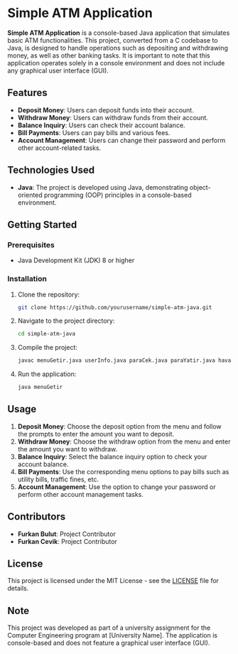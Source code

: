 # Simple ATM Application

**Simple ATM Application** is a console-based Java application that simulates basic ATM functionalities. This project, converted from a C codebase to Java, is designed to handle operations such as depositing and withdrawing money, as well as other banking tasks. It is important to note that this application operates solely in a console environment and does not include any graphical user interface (GUI).

## Features

- **Deposit Money**: Users can deposit funds into their account.
- **Withdraw Money**: Users can withdraw funds from their account.
- **Balance Inquiry**: Users can check their account balance.
- **Bill Payments**: Users can pay bills and various fees.
- **Account Management**: Users can change their password and perform other account-related tasks.

## Technologies Used

- **Java**: The project is developed using Java, demonstrating object-oriented programming (OOP) principles in a console-based environment.

## Getting Started

### Prerequisites

- Java Development Kit (JDK) 8 or higher

### Installation

1. Clone the repository:

    ```bash
    git clone https://github.com/yourusername/simple-atm-java.git
    ```

2. Navigate to the project directory:

    ```bash
    cd simple-atm-java
    ```

3. Compile the project:

    ```bash
    javac menuGetir.java userInfo.java paraCek.java paraYatir.java havaleEft.java ibanSorgula.java faturaOde.java ehliyetOde.java osymOde.java trafikOde.java vergiOde.java sifreDegistir.java
    ```

4. Run the application:

    ```bash
    java menuGetir
    ```

## Usage

1. **Deposit Money**: Choose the deposit option from the menu and follow the prompts to enter the amount you want to deposit.
2. **Withdraw Money**: Choose the withdraw option from the menu and enter the amount you want to withdraw.
3. **Balance Inquiry**: Select the balance inquiry option to check your account balance.
4. **Bill Payments**: Use the corresponding menu options to pay bills such as utility bills, traffic fines, etc.
5. **Account Management**: Use the option to change your password or perform other account management tasks.

## Contributors

- **Furkan Bulut**: Project Contributor
- **Furkan Cevik**: Project Contributor

## License

This project is licensed under the MIT License - see the [LICENSE](LICENSE) file for details.

## Note

This project was developed as part of a university assignment for the Computer Engineering program at [University Name]. The application is console-based and does not feature a graphical user interface (GUI).
